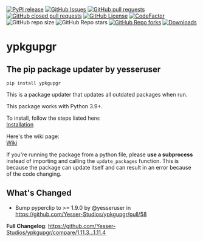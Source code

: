 [![PyPI release](https://img.shields.io/pypi/v/ypkgupgr)](https://pypi.org/project/ypkgupgr/)
[![GitHub Issues](https://img.shields.io/github/issues/Yesser-Studios/ypkgupgr
)](https://github.com/Yesser-Studios/ypkgupgr/issues)
[![GitHub pull requests](https://img.shields.io/github/issues-pr/Yesser-Studios/ypkgupgr)](https://github.com/Yesser-Studios/ypkgupgr/pulls)
[![GitHub closed pull requests](https://img.shields.io/github/issues-pr-closed/Yesser-Studios/ypkgupgr?color=%23e132e1)](https://github.com/Yesser-Studios/ypkgupgr/pulls?q=is%3Apr+is%3Aclosed)
[![GitHub License](https://img.shields.io/github/license/Yesser-Studios/ypkgupgr)](https://github.com/Yesser-Studios/ypkgupgr/blob/main/LICENSE.txt)
[![CodeFactor](https://www.codefactor.io/repository/github/yesser-studios/yesser-engine/badge)](https://www.codefactor.io/repository/github/yesser-studios/ypkgupgr)
![GitHub repo size](https://img.shields.io/github/repo-size/Yesser-Studios/ypkgupgr)
![GitHub Repo stars](https://img.shields.io/github/stars/Yesser-Studios/ypkgupgr?style=flat&color=%23baad00)
[![GitHub Repo forks](https://img.shields.io/github/forks/Yesser-Studios/ypkgupgr?style=flat)](https://github.com/Yesser-Studios/ypkgupgr/fork)
[![Downloads](https://static.pepy.tech/personalized-badge/ypkgupgr?period=total&units=international_system&left_color=grey&right_color=green&left_text=Downloads)](https://pepy.tech/project/ypkgupgr)    

# ypkgupgr
## The pip package updater by yesseruser

```
pip install ypkgupgr
```

This is a package updater that updates all outdated packages when run.  

This package works with Python 3.9+.

To install, follow the steps listed here:  
[Installation](https://github.com/yesseruser/ypkgupgr/wiki/Installation)

Here's the wiki page:  
[Wiki](https://github.com/yesseruser/ypkgupgr/wiki)

If you're running the package from a python file, please **use a subprocess** instead of importing and calling the `update_packages` function. This is because the package can update itself and can result in an error because of the code changing.
## What's Changed
* Bump pyperclip to >= 1.9.0 by @yesseruser in https://github.com/Yesser-Studios/ypkgupgr/pull/58


**Full Changelog**: https://github.com/Yesser-Studios/ypkgupgr/compare/1.11.3...1.11.4

